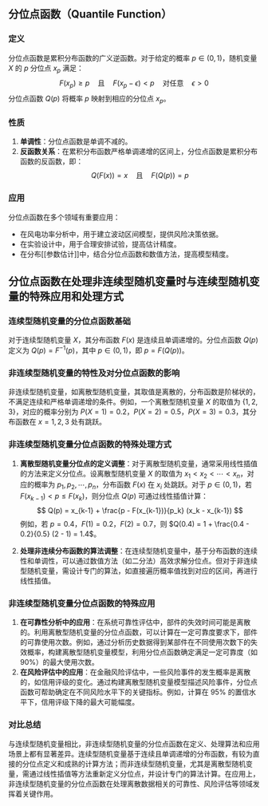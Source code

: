 ## 分位点函数（Quantile Function）

### 定义
分位点函数是累积分布函数的广义逆函数。对于给定的概率 $p \in (0, 1)$，随机变量 $X$ 的 $p$ 分位点 $x_p$ 满足：
$$
F(x_p) \geq p \quad \text{且} \quad F(x_p - \epsilon) < p \quad \text{对任意} \quad \epsilon > 0
$$
分位点函数 $Q(p)$ 将概率 $p$ 映射到相应的分位点 $x_p$。

### 性质
1. **单调性**：分位点函数是单调不减的。
2. **反函数关系**：在累积分布函数严格单调递增的区间上，分位点函数是累积分布函数的反函数，即：
   $$
   Q(F(x)) = x \quad \text{且} \quad F(Q(p)) = p
   $$

### 应用
分位点函数在多个领域有重要应用：
- 在风电功率分析中，用于建立波动区间模型，提供风险决策依据。
- 在实验设计中，用于合理安排试验，提高估计精度。
- 在分布[[参数估计]]中，结合分位点函数和数值方法，提高模型精度。


## 分位点函数在处理非连续型随机变量时与连续型随机变量的特殊应用和处理方式

### 连续型随机变量的分位点函数基础
对于连续型随机变量 $X$，其分布函数 $F(x)$ 是连续且单调递增的。分位点函数 $Q(p)$ 定义为 $Q(p) = F^{-1}(p)$，其中 $p \in (0, 1)$，即 $p = F(Q(p))$。

### 非连续型随机变量的特性及对分位点函数的影响
非连续型随机变量，如离散型随机变量，其取值是离散的，分布函数是阶梯状的，不满足连续和严格单调递增的条件。例如，一个离散型随机变量 $X$ 的取值为 $\{1, 2, 3\}$，对应的概率分别为 $P(X = 1) = 0.2$，$P(X = 2) = 0.5$，$P(X = 3) = 0.3$，其分布函数在 $x = 1, 2, 3$ 处有跳跃。

### 非连续型随机变量分位点函数的特殊处理方式
1. **离散型随机变量分位点的定义调整**：对于离散型随机变量，通常采用线性插值的方法来定义分位点。设离散型随机变量 $X$ 的取值为 $x_1 < x_2 < \cdots < x_n$，对应的概率为 $p_1, p_2, \cdots, p_n$，分布函数 $F(x)$ 在 $x_i$ 处跳跃。对于 $p \in (0, 1)$，若 $F(x_{k-1}) < p \leq F(x_k)$，则分位点 $Q(p)$ 可通过线性插值计算：
   $$
   Q(p) = x_{k-1} + \frac{p - F(x_{k-1})}{p_k} (x_k - x_{k-1})
   $$
   例如，若 $p = 0.4$，$F(1) = 0.2$，$F(2) = 0.7$，则 $Q(0.4) = 1 + \frac{0.4 - 0.2}{0.5} (2 - 1) = 1.4$。

2. **处理非连续分布函数的算法调整**：在连续型随机变量中，基于分布函数的连续性和单调性，可以通过数值方法（如二分法）高效求解分位点。但对于非连续型随机变量，需设计专门的算法，如直接遍历概率值找到对应的区间，再进行线性插值。

### 非连续型随机变量分位点函数的特殊应用
1. **在可靠性分析中的应用**：在系统可靠性评估中，部件的失效时间可能是离散的。利用离散型随机变量的分位点函数，可以计算在一定可靠度要求下，部件的可靠使用次数。例如，通过分析历史数据得到某部件在不同使用次数下的失效概率，构建离散型随机变量模型，利用分位点函数确定满足一定可靠度（如 90%）的最大使用次数。
2. **在风险评估中的应用**：在金融风险评估中，一些风险事件的发生概率是离散的，如信用评级的变化。通过构建离散型随机变量模型描述风险事件，分位点函数可帮助确定在不同风险水平下的关键指标。例如，计算在 95% 的置信水平下，信用评级下降的最大可能幅度。

### 对比总结
与连续型随机变量相比，非连续型随机变量的分位点函数在定义、处理算法和应用场景上都有显著差异。连续型随机变量基于连续且单调递增的分布函数，有较为直接的分位点定义和成熟的计算方法；而非连续型随机变量，尤其是离散型随机变量，需通过线性插值等方法重新定义分位点，并设计专门的算法计算。在应用上，非连续型随机变量的分位点函数在处理离散数据相关的可靠性、风险评估等领域发挥着关键作用。
